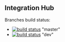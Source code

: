 ## Integration Hub


Branches build status: 
- [![build status](https://gitlab.favorit/integrations/ihub/badges/master/build.svg)](https://gitlab.favorit/integrations/ihub/commits/master) "master"
- [![build status](https://gitlab.favorit/integrations/ihub/badges/dev/build.svg)](https://gitlab.favorit/integrations/ihub/commits/dev) "dev"

